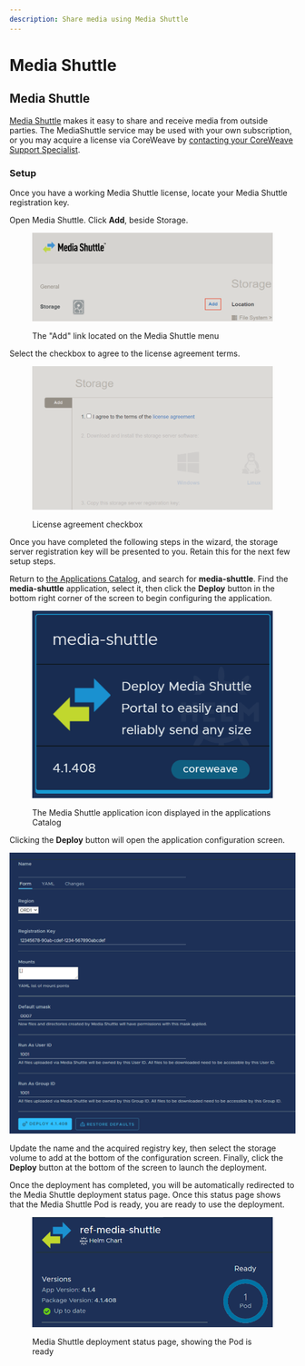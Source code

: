 ```yaml
---
description: Share media using Media Shuttle
---
```


# Media Shuttle

## Media Shuttle

[Media Shuttle](https://www.signiant.com/products/media-shuttle/) makes it easy to share and receive media from outside parties. The MediaShuttle service may be used with your own subscription, or you may acquire a license via CoreWeave by [contacting your CoreWeave Support Specialist](https://cloud.coreweave.com/contact).

### Setup

Once you have a working Media Shuttle license, locate your Media Shuttle registration key.

Open Media Shuttle. Click **Add**, beside Storage.

<figure><img src="../../../../.gitbook/assets/image (48) (1) (1).png" alt="Screenshot of the &#x22;Add&#x22; link located on the Media Shuttle menu"><figcaption><p>The "Add" link located on the Media Shuttle menu</p></figcaption></figure>

Select the checkbox to agree to the license agreement terms.

<figure><img src="../../../../.gitbook/assets/image (39) (1) (1).png" alt="Screenshot of the license agreement checkbox in Media Shuttle"><figcaption><p>License agreement checkbox</p></figcaption></figure>

Once you have completed the following steps in the wizard, the storage server registration key will be presented to you. Retain this for the next few setup steps.

Return to [the Applications Catalog](../../../../coreweave-kubernetes/coreweave-cloud-ui/applications-catalog.md), and search for **media-shuttle**. Find the **media-shuttle** application, select it, then click the **Deploy** button in the bottom right corner of the screen to begin configuring the application.

<figure><img src="../../../../../.gitbook/assets/image (80).png" alt="The Media Shuttle application icon"><figcaption><p>The Media Shuttle application icon displayed in the applications Catalog</p></figcaption></figure>

Clicking the **Deploy** button will open the application configuration screen.

![After pressing Media Shuttle](<../../../../.gitbook/assets/image (131).png>)

Update the name and the acquired registry key, then select the storage volume to add at the bottom of the configuration screen. Finally, click the **Deploy** button at the bottom of the screen to launch the deployment.

Once the deployment has completed, you will be automatically redirected to the Media Shuttle deployment status page. Once this status page shows that the Media Shuttle Pod is ready, you are ready to use the deployment.

<figure><img src="../../../../.gitbook/assets/image (150).png" alt="Media Shuttle deployment status page, showing the Pod is ready"><figcaption><p>Media Shuttle deployment status page, showing the Pod is ready</p></figcaption></figure>

